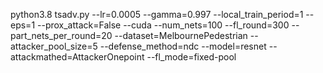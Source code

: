 python3.8 tsadv.py 
--lr=0.0005
--gamma=0.997
--local_train_period=1
--eps=1
--prox_attack=False
--cuda
--num_nets=100
--fl_round=300
--part_nets_per_round=20
--dataset=MelbournePedestrian
--attacker_pool_size=5
--defense_method=ndc
--model=resnet
--attackmathed=AttackerOnepoint
--fl_mode=fixed-pool